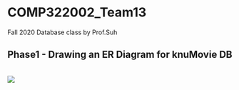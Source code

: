 # COMP322002_Team13
Fall 2020 Database class by Prof.Suh

<h2>Phase1 - Drawing an ER Diagram for knuMovie DB</h2>
<br>
<img src="https://user-images.githubusercontent.com/51476083/94569906-33664100-02a9-11eb-96ec-213c555fdfcf.png">
